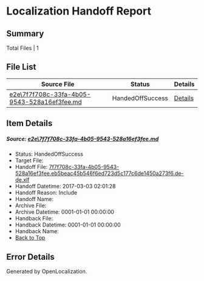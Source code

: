 # <a name='report-top'></a> Localization Handoff Report

## Summary
 Total Files | 1

## File List
 Source File | Status | Details 
 ----------- | ------ | ------- 
 [e2e\7f7f708c-33fa-4b05-9543-528a16ef3fee.md](https://github.com/OpenLocalizationTestOrg/ol-test4/blob/19cfc6c1cbea2280c0fcdeed546e81dccabb35ba/e2e/7f7f708c-33fa-4b05-9543-528a16ef3fee.md) | HandedOffSuccess | [Details](#5abed490458594f9e8b7af05a185b304681a1a4b1)

## Item Details
##### <a name='5abed490458594f9e8b7af05a185b304681a1a4b1'></a> Source: [e2e\7f7f708c-33fa-4b05-9543-528a16ef3fee.md](https://github.com/OpenLocalizationTestOrg/ol-test4/blob/19cfc6c1cbea2280c0fcdeed546e81dccabb35ba/e2e/7f7f708c-33fa-4b05-9543-528a16ef3fee.md)
* Status: HandedOffSuccess
* Target File: 
* Handoff File: [7f7f708c-33fa-4b05-9543-528a16ef3fee.eb5beac45b546f6ed723d5c177c6de1450a273f6.de-de.xlf](https://github.com/OpenLocalizationTestOrg/ol-test4-handoff/blob/f4b88d37171540a740dc7710b3a8cc5b21a37b89/ol-handoff/OpenLocalizationTestOrg/ol-test4-deDE/xinjiang/ht/7f7f708c-33fa-4b05-9543-528a16ef3fee.eb5beac45b546f6ed723d5c177c6de1450a273f6.de-de.xlf)
* Handoff Datetime: 2017-03-03 02:01:28
* Handoff Reason: Include
* Handoff Name: 
* Archive File: 
* Archive Datetime: 0001-01-01 00:00:00
* Handback File: 
* Handback Datetime: 0001-01-01 00:00:00
* Handback Name: 
* [Back to Top](#report-top)


## Error Details

Generated by OpenLocalization.
